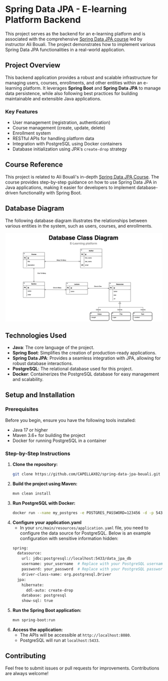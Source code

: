 # Spring Data JPA - E-learning Platform Backend

This project serves as the backend for an e-learning platform and is associated with the comprehensive [Spring Data JPA course](https://www.youtube.com/watch?v=mcl_nibV39s&ab_channel=BoualiAli) led by instructor Ali Bouali. The project demonstrates how to implement various Spring Data JPA functionalities in a real-world application.

## Project Overview

This backend application provides a robust and scalable infrastructure for managing users, courses, enrollments, and other entities within an e-learning platform. It leverages **Spring Boot** and **Spring Data JPA** to manage data persistence, while also following best practices for building maintainable and extensible Java applications.

### Key Features
- User management (registration, authentication)
- Course management (create, update, delete)
- Enrollment system
- RESTful APIs for handling platform data
- Integration with PostgreSQL using Docker containers
- Database initialization using JPA's `create-drop` strategy

## Course Reference

This project is related to Ali Bouali's in-depth [Spring Data JPA Course](https://www.youtube.com/watch?v=mcl_nibV39s&ab_channel=BoualiAli). The course provides step-by-step guidance on how to use Spring Data JPA in Java applications, making it easier for developers to implement database-driven functionality with Spring Boot.

## Database Diagram

The following database diagram illustrates the relationships between various entities in the system, such as users, courses, and enrollments.

![Database Diagram](src/main/resources/static/database_diagram.png)

## Technologies Used
- **Java**: The core language of the project.
- **Spring Boot**: Simplifies the creation of production-ready applications.
- **Spring Data JPA**: Provides a seamless integration with JPA, allowing for robust database interactions.
- **PostgreSQL**: The relational database used for this project.
- **Docker**: Containerizes the PostgreSQL database for easy management and scalability.

## Setup and Installation

### Prerequisites
Before you begin, ensure you have the following tools installed:
- Java 17 or higher
- Maven 3.6+ for building the project
- Docker for running PostgreSQL in a container

### Step-by-Step Instructions

1. **Clone the repository:**
   ```bash
   git clone https://github.com/CAPELLAX02/spring-data-jpa-bouali.git

2. **Build the project using Maven:**
   ```bash
   mvn clean install

3. **Run PostgreSQL with Docker:**
   ```bash
   docker run --name my_postgres -e POSTGRES_PASSWORD=123456 -d -p 5433:5432 postgres

4. **Configure your application.yaml**
   - In your `src/main/resources/application.yaml` file, you need to configure the data source for PostgreSQL. Below is an example configuration with sensitive information hidden:
   ```bash
   spring:
     datasource:
       url: jdbc:postgresql://localhost:5433/data_jpa_db
       username: your_username  # Replace with your PostgreSQL username
       password: your_password  # Replace with your PostgreSQL password
       driver-class-name: org.postgresql.Driver
     jpa:
       hibernate:
         ddl-auto: create-drop
       database: postgresql
       show-sql: true

5. **Run the Spring Boot application:**
   ```bash
   mvn spring-boot:run

6. **Access the application:**
   - The APIs will be accessible at `http://localhost:8080`.
   - PostgreSQL will run at `localhost:5433`.

## Contributing

Feel free to submit issues or pull requests for improvements. Contributions are always welcome!

